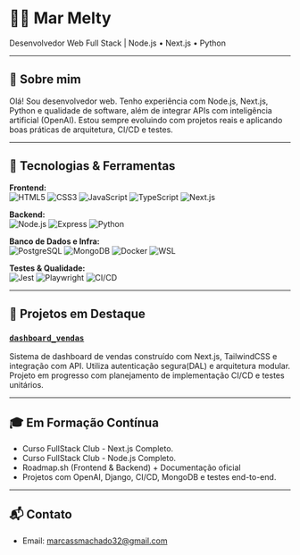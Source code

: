 # 👨‍💻 Mar Melty

Desenvolvedor Web Full Stack | Node.js • Next.js • Python

---

## 🚀 Sobre mim

Olá! Sou desenvolvedor web. Tenho experiência com Node.js, Next.js, Python e qualidade de software, além de integrar APIs com inteligência artificial (OpenAI). Estou sempre evoluindo com projetos reais e aplicando boas práticas de arquitetura, CI/CD e testes.

---

## 🧰 Tecnologias & Ferramentas

**Frontend:**  
![HTML5](https://img.shields.io/badge/-HTML5-E34F26?logo=html5&logoColor=fff&style=flat-square)
![CSS3](https://img.shields.io/badge/-CSS3-1572B6?logo=css3&logoColor=fff&style=flat-square)
![JavaScript](https://img.shields.io/badge/-JavaScript-F7DF1E?logo=javascript&logoColor=000&style=flat-square)
![TypeScript](https://img.shields.io/badge/-TypeScript-3178C6?logo=typescript&logoColor=fff&style=flat-square)
![Next.js](https://img.shields.io/badge/-Next.js-000000?logo=nextdotjs&logoColor=fff&style=flat-square)

**Backend:**  
![Node.js](https://img.shields.io/badge/-Node.js-339933?logo=node.js&logoColor=fff&style=flat-square)
![Express](https://img.shields.io/badge/-Express-000000?logo=express&logoColor=fff&style=flat-square)
![Python](https://img.shields.io/badge/-Python-3776AB?logo=python&logoColor=fff&style=flat-square)

**Banco de Dados e Infra:**  
![PostgreSQL](https://img.shields.io/badge/-PostgreSQL-4169E1?logo=postgresql&logoColor=fff&style=flat-square)
![MongoDB](https://img.shields.io/badge/-MongoDB-47A248?logo=mongodb&logoColor=fff&style=flat-square)
![Docker](https://img.shields.io/badge/-Docker-2496ED?logo=docker&logoColor=fff&style=flat-square)
![WSL](https://img.shields.io/badge/-WSL-4EAA25?logo=linux&logoColor=fff&style=flat-square)

**Testes & Qualidade:**  
![Jest](https://img.shields.io/badge/-Jest-C21325?logo=jest&logoColor=fff&style=flat-square)
![Playwright](https://img.shields.io/badge/-Playwright-2EAD33?logo=playwright&logoColor=fff&style=flat-square)
![CI/CD](https://img.shields.io/badge/-GitHub%20Actions-2088FF?logo=githubactions&logoColor=fff&style=flat-square)

---

## 📂 Projetos em Destaque

### [`dashboard_vendas`](https://github.com/MarCassMari/dashboard_vendas)
Sistema de dashboard de vendas construído com Next.js, TailwindCSS e integração com API. Utiliza autenticação segura(DAL) e arquitetura modular. Projeto em progresso com planejamento de implementação CI/CD e testes unitários.

---

## 🎓 Em Formação Contínua

- Curso FullStack Club - Next.js Completo.
- Curso FullStack Club - Node.js Completo.
- Roadmap.sh (Frontend & Backend) + Documentação oficial
- Projetos com OpenAI, Django, CI/CD, MongoDB e testes end-to-end.

---

## 📬 Contato

- Email: marcassmachado32@gmail.com
